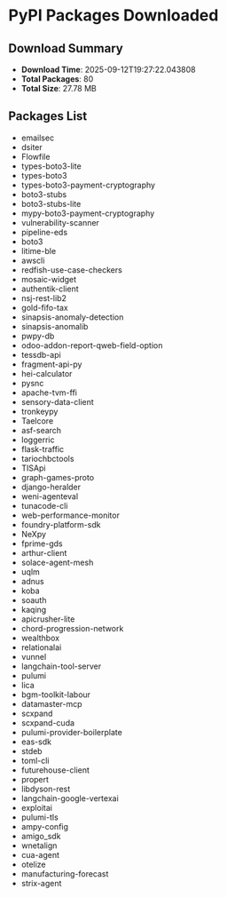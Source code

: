 # PyPI Packages Downloaded

## Download Summary
- **Download Time**: 2025-09-12T19:27:22.043808
- **Total Packages**: 80
- **Total Size**: 27.78 MB

## Packages List
- emailsec
- dsiter
- Flowfile
- types-boto3-lite
- types-boto3
- types-boto3-payment-cryptography
- boto3-stubs
- boto3-stubs-lite
- mypy-boto3-payment-cryptography
- vulnerability-scanner
- pipeline-eds
- boto3
- litime-ble
- awscli
- redfish-use-case-checkers
- mosaic-widget
- authentik-client
- nsj-rest-lib2
- gold-fifo-tax
- sinapsis-anomaly-detection
- sinapsis-anomalib
- pwpy-db
- odoo-addon-report-qweb-field-option
- tessdb-api
- fragment-api-py
- hei-calculator
- pysnc
- apache-tvm-ffi
- sensory-data-client
- tronkeypy
- Taelcore
- asf-search
- loggerric
- flask-traffic
- tariochbctools
- TISApi
- graph-games-proto
- django-heralder
- weni-agenteval
- tunacode-cli
- web-performance-monitor
- foundry-platform-sdk
- NeXpy
- fprime-gds
- arthur-client
- solace-agent-mesh
- uqlm
- adnus
- koba
- soauth
- kaqing
- apicrusher-lite
- chord-progression-network
- wealthbox
- relationalai
- vunnel
- langchain-tool-server
- pulumi
- lica
- bgm-toolkit-labour
- datamaster-mcp
- scxpand
- scxpand-cuda
- pulumi-provider-boilerplate
- eas-sdk
- stdeb
- toml-cli
- futurehouse-client
- propert
- libdyson-rest
- langchain-google-vertexai
- exploitai
- pulumi-tls
- ampy-config
- amigo_sdk
- wnetalign
- cua-agent
- otelize
- manufacturing-forecast
- strix-agent
